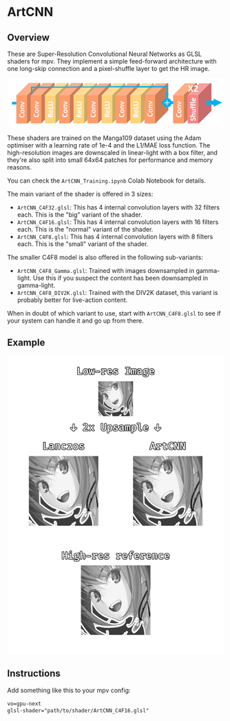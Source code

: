# ArtCNN

## Overview
These are Super-Resolution Convolutional Neural Networks as GLSL shaders for mpv. They implement a simple feed-forward architecture with one long-skip connection and a pixel-shuffle layer to get the HR image.

![Model Architecture](./Images/model_architecture.png "Model Architecture")

These shaders are trained on the Manga109 dataset using the Adam optimiser with a learning rate of 1e-4 and the L1/MAE loss function. The high-resolution images are downscaled in linear-light with a box filter, and they're also split into small 64x64 patches for performance and memory reasons.

You can check the `ArtCNN_Training.ipynb` Colab Notebook for details.

The main variant of the shader is offered in 3 sizes:
- `ArtCNN_C4F32.glsl`: This has 4 internal convolution layers with 32 filters each. This is the "big" variant of the shader.
- `ArtCNN_C4F16.glsl`: This has 4 internal convolution layers with 16 filters each. This is the "normal" variant of the shader.
- `ArtCNN_C4F8.glsl`: This has 4 internal convolution layers with 8 filters each. This is the "small" variant of the shader.

The smaller C4F8 model is also offered in the following sub-variants:
- `ArtCNN_C4F8_Gamma.glsl`: Trained with images downsampled in gamma-light. Use this if you suspect the content has been downsampled in gamma-light.
- `ArtCNN_C4F8_DIV2K.glsl`: Trained with the DIV2K dataset, this variant is probably better for live-action content.

When in doubt of which variant to use, start with `ArtCNN_C4F8.glsl` to see if your system can handle it and go up from there.

## Example
![Example](./Images/example.png "Example")

## Instructions
Add something like this to your mpv config:
```
vo=gpu-next
glsl-shader="path/to/shader/ArtCNN_C4F16.glsl"
```
